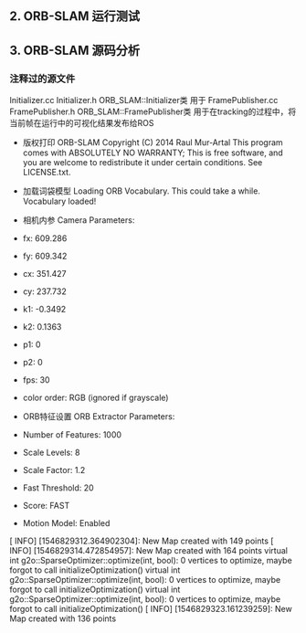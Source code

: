 






## 2. ORB-SLAM 运行测试





## 3. ORB-SLAM 源码分析

### 注释过的源文件
Initializer.cc Initializer.h         ORB_SLAM::Initializer类      用于
FramePublisher.cc FramePublisher.h   ORB_SLAM::FramePublisher类   用于在tracking的过程中，将当前帧在运行中的可视化结果发布给ROS




- 版权打印
ORB-SLAM Copyright (C) 2014 Raul Mur-Artal
This program comes with ABSOLUTELY NO WARRANTY;
This is free software, and you are welcome to redistribute it
under certain conditions. See LICENSE.txt.

- 加载词袋模型
Loading ORB Vocabulary. This could take a while.
Vocabulary loaded!

- 相机内参
Camera Parameters: 
- fx: 609.286
- fy: 609.342
- cx: 351.427
- cy: 237.732
- k1: -0.3492
- k2: 0.1363
- p1: 0
- p2: 0
- fps: 30
- color order: RGB (ignored if grayscale)

- ORB特征设置
ORB Extractor Parameters: 
- Number of Features: 1000
- Scale Levels: 8
- Scale Factor: 1.2
- Fast Threshold: 20
- Score: FAST

- Motion Model: Enabled

[ INFO] [1546829312.364902304]: New Map created with 149 points
[ INFO] [1546829314.472854957]: New Map created with 164 points
virtual int g2o::SparseOptimizer::optimize(int, bool): 0 vertices to optimize, maybe forgot to call initializeOptimization()
virtual int g2o::SparseOptimizer::optimize(int, bool): 0 vertices to optimize, maybe forgot to call initializeOptimization()
virtual int g2o::SparseOptimizer::optimize(int, bool): 0 vertices to optimize, maybe forgot to call initializeOptimization()
[ INFO] [1546829323.161239259]: New Map created with 136 points
